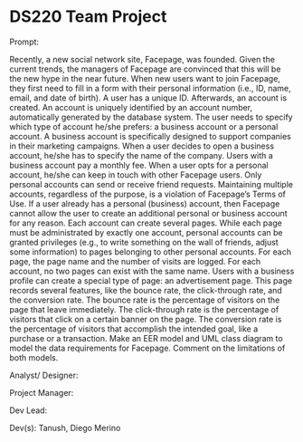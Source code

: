# DS220 Team Project

Prompt:

Recently, a new social network site, Facepage, was founded. Given the current trends, the managers of Facepage are convinced that this will be the new hype in the near future. When new users want to join Facepage, they first need to fill in a form with their personal information (i.e., ID, name, email, and date of birth). A user has a unique ID. Afterwards, an account is created. An account is uniquely identified by an account number, automatically generated by the database system. The user needs to specify which type of account he/she prefers: a business account or a personal account. A business account is specifically designed to support companies in their marketing campaigns. When a user decides to open a business account, he/she has to specify the name of the company. Users with a business account pay a monthly fee. When a user opts for a personal account, he/she can keep in touch with other Facepage users. Only personal accounts can send or receive friend requests. Maintaining multiple accounts, regardless of the purpose, is a violation of Facepage’s Terms of Use. If a user already has a personal (business) account, then Facepage cannot allow the user to create an additional personal or business account for any reason. Each account can create several pages. While each page must be administrated by exactly one account, personal accounts can be granted privileges (e.g., to write something on the wall of friends, adjust some information) to pages belonging to other personal accounts. For each page, the page name and the number of visits are logged. For each account, no two pages can exist with the same name. Users with a business profile can create a special type of page: an advertisement page. This page records several features, like the bounce rate, the click-through rate, and the conversion rate. The bounce rate is the percentage of visitors on the page that leave immediately. The click-through rate is the percentage of visitors that click on a certain banner on the page. The conversion rate is the percentage of visitors that accomplish the intended goal, like a purchase or a transaction. Make an EER model and UML class diagram to model the data requirements for Facepage. Comment on the limitations of both models. 

Analyst/ Designer:

Project Manager:

Dev Lead:

Dev(s): Tanush, Diego Merino
